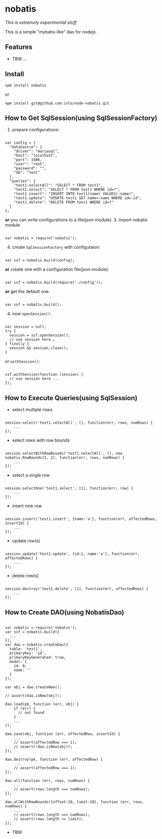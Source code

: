 nobatis
=======

*This is extremely experimental stuff*

This is a simple "mybatis-like" dao for nodejs.

Features
--------

* TBW ...

Install
-------

```
npm install nobatis
```

or

```
npm install git@github.com:iolo/node-nobatis.git
```

How to Get SqlSession(using SqlSessionFactory)
----------------------------------------------

1. prepare configurations:
<pre><code class="javascript">
var config = {
  "dataSource": {
    "driver": "mariasql",
    "host": "localhost",
    "port": 3306,
    "user": "root",
    "password": "",
    "db": "test"
  },
  "queries": {
    "test1.selectAll": "SELECT * FROM test1",
    "test1.select": "SELECT * FROM test1 WHERE id=?",
    "test1.insert": "INSERT INTO test1(name) VALUES(:name)",
    "test1.update": "UPDATE test1 SET name=:name WHERE id=:id",
    "test1.delete": "DELETE FROM test1 WHERE id=?"
  }
};
</pre></code>
**or** you can write configurations to a file(json module).
3. import nobatis module
<pre><code class="javascript">
var nobatis = require('nobatis');
</pre></code>
4. create ```SqlSessionFactory``` with configutaion:
<pre><code class="javascript">
var ssf = nobatis.build(config);
</pre></code>
**or** create one with a configuration file(json module):
<pre><code class="javascript">
var ssf = nobatis.build(require('./config'));
</pre></code>
**or** get the default one:
<pre><code class="javascript">
var ssf = nobatis.build();
</pre></code>
4. now ```openSession()```:
<pre><code class="javascript">
var session = null;
try {
  session = ssf.openSession();
  // use session here …
} finally {
  session && session.close();
}
</pre></code>
*or* ```withSession()```:
<pre><code class="javascript">
ssf.withSession(function (session) {
  // use session here ...
});
</pre></code>

How to Execute Queries(using SqlSession)
----------------------------------------

* select multiple rows
<pre><code class="javascript">
session.select('test1.selectAll', [], function(err, rows, numRows) {
    ...
});
</pre></code>

* select rows with row bounds
<pre><code class="javascript">
session.selectWithRowBounds('test1.selectAll', [], new nobatis.RowBounds(2, 2), function(err, rows, numRows) {
    ...
});
</pre></code>

* select a single row
<pre><code class="javascript">
session.selectOne('test1.select', [1], function(err, row) {
    ...
});
</pre></code>

* insert new row
<pre><code class="javascript">
session.insert('test1.insert', {name:'a'}, function(err, affectedRows, insertId) {
    ...
});
</pre></code>

* update row(s)
<pre><code class="javascript">
session.update('test1.update', {id:1, name:'a'}, function(err, affectedRows) {
    ...
});
</pre></code>

* delete row(s)
<pre><code class="javascript">
session.destroy('test1.delete', [1], function(err, affectedRows) {
    ...
});
</pre></code>

How to Create DAO(using NobatisDao)
-----------------------------------

<pre><code class="javascript">
var nobatis = require('nobatis');
var ssf = nobatis.build({
  ...
});
var dao = nobatis.createDao({
  table: 'test1',
  primaryKey: 'id',
  primaryKeyGenerated: true,
  model: {
    id: 0,
    name: ''
  }
});

var obj = dao.createNew();

// assert(dao.isNew(obj));

dao.load(pk, function (err, obj) {
    if (err) {
      // not found
    }
    ...
});

dao.save(obj, function (err, affectedRow, insertId) {
    ...
    // assert(affectedRow === 1);
    // assert(!dao.isNew(obj));
});

dao.destroy(pk, function (err, affectedRow) {
    ...
    // assert(affectedRow === 1);
});

dao.all(function (err, rows, numRows) {
    ...
    // assert(rows.length === numRows);
});

dao.allWithRowBounds({offset:10, limit:10}, function (err, rows, numRows) {
    ...
    // assert(rows.length === numRows);
    // assert(rows.length <= limit);
});
</pre></code>


* TBW
